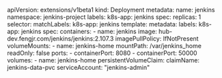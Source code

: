 apiVersion: extensions/v1beta1
kind: Deployment
metadata:
  name: jenkins
  namespace: jenkins-project
  labels:
    k8s-app: jenkins
spec:
  replicas: 1
  selector:
    matchLabels:
      k8s-app: jenkins
  template:
    metadata:
      labels:
        k8s-app: jenkins
    spec:
      containers:
      - name: jenkins
        image: hub-dev.fengjr.com/jenkins/jenkins:2.107.3
        imagePullPolicy: IfNotPresent
        volumeMounts:
        - name: jenkins-home
          mountPath: /var/jenkins_home
          readOnly: false
        ports:
        - containerPort: 8080
        - containerPort: 50000
      volumes:
        - name: jenkins-home
          persistentVolumeClaim:
            claimName: jenkins-data-pvc
      serviceAccount: "jenkins-admin"
